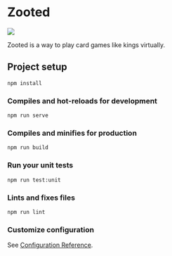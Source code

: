 # Zooted

![](https://github.com/toastking/virtual-cards/workflows/Node%20test/badge.svg)

Zooted is a way to play card games like kings virtually.

## Project setup

```
npm install
```

### Compiles and hot-reloads for development

```
npm run serve
```

### Compiles and minifies for production

```
npm run build
```

### Run your unit tests

```
npm run test:unit
```

### Lints and fixes files

```
npm run lint
```

### Customize configuration

See [Configuration Reference](https://cli.vuejs.org/config/).
